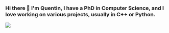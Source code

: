 ### Hi there 👋 I'm Quentin, I have a PhD in Computer Science, and I love working on various projects, usually in C++ or Python.

<!--[![Anurag's GitHub stats](https://github-readme-stats.vercel.app/api?username=Coul33t&theme=tokyonight)](https://github.com/anuraghazra/github-readme-stats) -->

<!-- [![Top Langs](https://github-readme-stats.vercel.app/api/top-langs/?username=Coul33t&langs_count=10&layout=compact&theme=tokyonight)](https://github.com/anuraghazra/github-readme-stats) -->

<!--<a href="https://github.com/anuraghazra/github-readme-stats">
  <img align="center" src="https://github-readme-stats.vercel.app/api?username=Coul33t&theme=synthwave" />
</a> -->
<a href="https://github.com/anuraghazra/convoychat">
  <img align="center" src="https://github-readme-stats.vercel.app/api/top-langs/?username=Coul33t&langs_count=10&layout=compact&theme=synthwave" />
</a>
<!--
**Coul33t/Coul33t** is a ✨ _special_ ✨ repository because its `README.md` (this file) appears on your GitHub profile.

Here are some ideas to get you started:

- 🔭 I’m currently working on ...
- 🌱 I’m currently learning ...
- 👯 I’m looking to collaborate on ...
- 🤔 I’m looking for help with ...
- 💬 Ask me about ...
- 📫 How to reach me: ...
- 😄 Pronouns: ...
- ⚡ Fun fact: ...
-->
